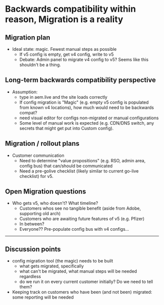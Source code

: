 # Backwards compatibility within reason, Migration is a reality


## Migration plan
- Ideal state: magic. Fewest manual steps as possible 
    - If v5 config is empty, get v4 config, write to v5
    - Debate: Admin panel to migrate v4 config to v5? Seems like this shouldn't be a thing.

## Long-term backwards compatibility perspective
- Assumption:
    - type in aem.live and the site loads correctly 
    - If config migration is "Magic" (e.g. empty v5 config is populated from known v4 locations), how much would need to be backwards compat?
    - need visual editor for configs non-migrated or manual configurations
    - Some level of manual work is expected (e.g. CDN/DNS switch, any secrets that might get put into Custom config).

## Migration / rollout plans
- Customer communication
    - Need to determine "value propositions" (e.g. RSO, admin area, config bus) that can/should be communicated
    - Need a pre-golive checklist (likely similar to current go-live checklist) for v5.
 
## Open Migration questions
- Who gets v5, who doesn't? What timeline? 
    - Customers whos see no tangible benefit (aside from Adobe, supporting old arch)
    - Customers who are awaiting future features of v5 (e.g. Pfizer)
    - In between?
    - Everyone?? Pre-populate config bus with v4 configs... 

---

## Discussion points
- config migration tool (the magic) needs to be built
    - what gets migrated, specifically
    - what can't be migrated, what manual steps will be needed regardless 
    - do we run it on every current customer initially? Do we need to tell them?
- Keeping track on customers who have been (and not been) migrated: some reporting will be needed
